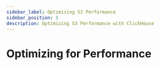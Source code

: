 ```yaml
---
sidebar_label: Optimizing S3 Performance 
sidebar_position: 5
description: Optimizing S3 Performance with ClickHouse
---
```


# Optimizing for Performance
